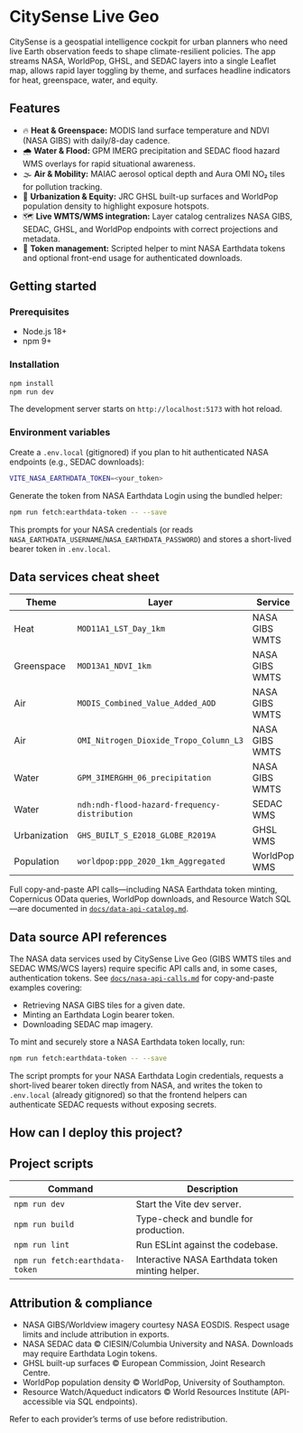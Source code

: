 # CitySense Live Geo

CitySense is a geospatial intelligence cockpit for urban planners who need live Earth observation feeds to shape climate-resilient policies. The app streams NASA, WorldPop, GHSL, and SEDAC layers into a single Leaflet map, allows rapid layer toggling by theme, and surfaces headline indicators for heat, greenspace, water, and equity.

## Features

- 🔥 **Heat & Greenspace:** MODIS land surface temperature and NDVI (NASA GIBS) with daily/8-day cadence.
- 🌧️ **Water & Flood:** GPM IMERG precipitation and SEDAC flood hazard WMS overlays for rapid situational awareness.
- 🌫️ **Air & Mobility:** MAIAC aerosol optical depth and Aura OMI NO₂ tiles for pollution tracking.
- 🌆 **Urbanization & Equity:** JRC GHSL built-up surfaces and WorldPop population density to highlight exposure hotspots.
- 🗺️ **Live WMTS/WMS integration:** Layer catalog centralizes NASA GIBS, SEDAC, GHSL, and WorldPop endpoints with correct projections and metadata.
- 🔐 **Token management:** Scripted helper to mint NASA Earthdata tokens and optional front-end usage for authenticated downloads.

## Getting started

### Prerequisites

- Node.js 18+
- npm 9+

### Installation

```bash
npm install
npm run dev
```

The development server starts on `http://localhost:5173` with hot reload.

### Environment variables

Create a `.env.local` (gitignored) if you plan to hit authenticated NASA endpoints (e.g., SEDAC downloads):

```bash
VITE_NASA_EARTHDATA_TOKEN=<your_token>
```

Generate the token from NASA Earthdata Login using the bundled helper:

```bash
npm run fetch:earthdata-token -- --save
```

This prompts for your NASA credentials (or reads `NASA_EARTHDATA_USERNAME`/`NASA_EARTHDATA_PASSWORD`) and stores a short-lived bearer token in `.env.local`.

## Data services cheat sheet

| Theme | Layer | Service | Notes |
| --- | --- | --- | --- |
| Heat | `MOD11A1_LST_Day_1km` | NASA GIBS WMTS | Daily daytime LST in EPSG:3857 (`GoogleMapsCompatible_Level9`). |
| Greenspace | `MOD13A1_NDVI_1km` | NASA GIBS WMTS | 8-day NDVI composites. |
| Air | `MODIS_Combined_Value_Added_AOD` | NASA GIBS WMTS | MAIAC aerosol optical depth. |
| Air | `OMI_Nitrogen_Dioxide_Tropo_Column_L3` | NASA GIBS WMTS | Tropospheric NO₂. |
| Water | `GPM_3IMERGHH_06_precipitation` | NASA GIBS WMTS | Half-hourly IMERG precipitation. |
| Water | `ndh:ndh-flood-hazard-frequency-distribution` | SEDAC WMS | Global flood hazard frequency; token optional for preview. |
| Urbanization | `GHS_BUILT_S_E2018_GLOBE_R2019A` | GHSL WMS | Built-up surface (2018 release). |
| Population | `worldpop:ppp_2020_1km_Aggregated` | WorldPop WMS | 1 km national population mosaics. |

Full copy-and-paste API calls—including NASA Earthdata token minting, Copernicus OData queries, WorldPop downloads, and Resource Watch SQL—are documented in [`docs/data-api-catalog.md`](docs/data-api-catalog.md).
## Data source API references

The NASA data services used by CitySense Live Geo (GIBS WMTS tiles and SEDAC WMS/WCS layers) require specific API calls and, in some cases, authentication tokens. See [`docs/nasa-api-calls.md`](docs/nasa-api-calls.md) for copy-and-paste examples covering:

- Retrieving NASA GIBS tiles for a given date.
- Minting an Earthdata Login bearer token.
- Downloading SEDAC map imagery.

To mint and securely store a NASA Earthdata token locally, run:

```sh
npm run fetch:earthdata-token -- --save
```

The script prompts for your NASA Earthdata Login credentials, requests a short-lived bearer token directly from NASA, and writes the token to `.env.local` (already gitignored) so that the frontend helpers can authenticate SEDAC requests without exposing secrets.

## How can I deploy this project?

## Project scripts

| Command | Description |
| --- | --- |
| `npm run dev` | Start the Vite dev server. |
| `npm run build` | Type-check and bundle for production. |
| `npm run lint` | Run ESLint against the codebase. |
| `npm run fetch:earthdata-token` | Interactive NASA Earthdata token minting helper. |

## Attribution & compliance

- NASA GIBS/Worldview imagery courtesy NASA EOSDIS. Respect usage limits and include attribution in exports.
- NASA SEDAC data © CIESIN/Columbia University and NASA. Downloads may require Earthdata Login tokens.
- GHSL built-up surfaces © European Commission, Joint Research Centre.
- WorldPop population density © WorldPop, University of Southampton.
- Resource Watch/Aqueduct indicators © World Resources Institute (API-accessible via SQL endpoints).

Refer to each provider’s terms of use before redistribution.
